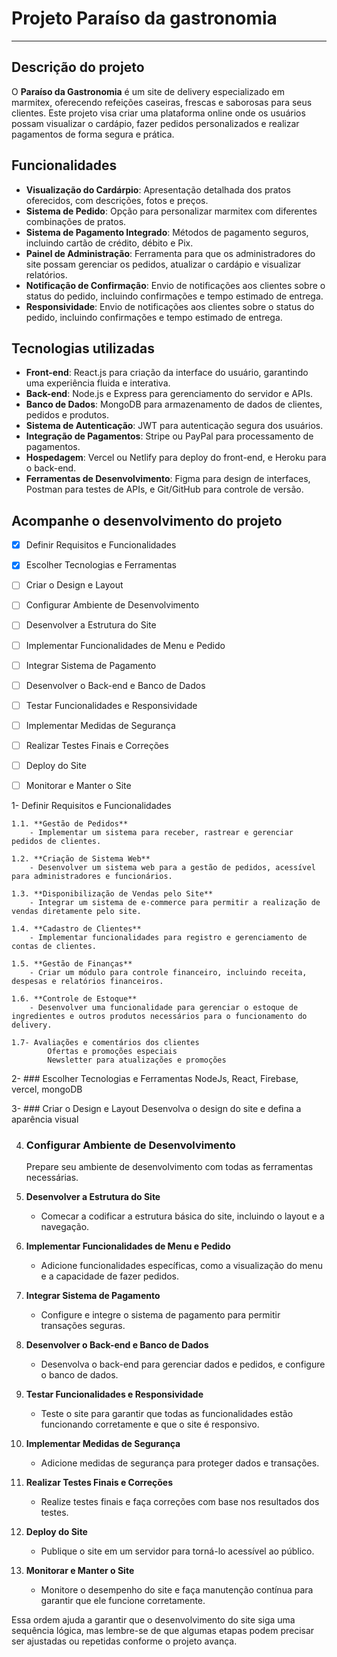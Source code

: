 # Projeto Paraíso da gastronomia
***

## Descrição do projeto
 O **Paraíso da Gastronomia** é um site de delivery especializado em marmitex, oferecendo refeições caseiras, frescas e saborosas para seus clientes. Este projeto visa criar uma plataforma online onde os usuários possam visualizar o cardápio, fazer pedidos personalizados e realizar pagamentos de forma segura e prática.

## Funcionalidades

* **Visualização do Cardárpio**: Apresentação detalhada dos pratos oferecidos, com descrições, fotos e preços.
*  **Sistema de Pedido**: Opção para personalizar marmitex com diferentes combinações de pratos.
*  **Sistema de Pagamento Integrado**: Métodos de pagamento seguros, incluindo cartão de crédito, débito e Pix.
*  **Painel de Administração**: Ferramenta para que os administradores do site possam gerenciar os pedidos, atualizar o cardápio e visualizar relatórios.
*  **Notificação de Confirmação**: Envio de notificações aos clientes sobre o status do pedido, incluindo confirmações e tempo estimado de entrega.
*  **Responsividade**:  Envio de notificações aos clientes sobre o status do pedido, incluindo confirmações e tempo estimado de entrega.

## Tecnologias utilizadas
* **Front-end**: React.js para criação da interface do usuário, garantindo uma experiência fluida e interativa.
* **Back-end**: Node.js e Express para gerenciamento do servidor e APIs.
* **Banco de Dados**: MongoDB para armazenamento de dados de clientes, pedidos e produtos.
* **Sistema de Autenticação**: JWT para autenticação segura dos usuários.
* **Integração de Pagamentos**: Stripe ou PayPal para processamento de pagamentos.
* **Hospedagem**: Vercel ou Netlify para deploy do front-end, e Heroku para o back-end.
* **Ferramentas de Desenvolvimento**: Figma para design de interfaces, Postman para testes de APIs, e Git/GitHub para controle de versão.

 
## Acompanhe o desenvolvimento do projeto

- [x] Definir Requisitos e Funcionalidades
- [x] Escolher Tecnologias e Ferramentas
- [ ] Criar o Design e Layout
- [ ] Configurar Ambiente de Desenvolvimento
- [ ] Desenvolver a Estrutura do Site
- [ ] Implementar Funcionalidades de Menu e Pedido
- [ ] Integrar Sistema de Pagamento
- [ ] Desenvolver o Back-end e Banco de Dados
- [ ] Testar Funcionalidades e Responsividade
- [ ] Implementar Medidas de Segurança
- [ ] Realizar Testes Finais e Correções
- [ ] Deploy do Site
- [ ] Monitorar e Manter o Site


 
1- Definir Requisitos e Funcionalidades
   
    1.1. **Gestão de Pedidos**
        - Implementar um sistema para receber, rastrear e gerenciar pedidos de clientes.

    1.2. **Criação de Sistema Web**
        - Desenvolver um sistema web para a gestão de pedidos, acessível para administradores e funcionários.

    1.3. **Disponibilização de Vendas pelo Site**
        - Integrar um sistema de e-commerce para permitir a realização de vendas diretamente pelo site.

    1.4. **Cadastro de Clientes**
        - Implementar funcionalidades para registro e gerenciamento de contas de clientes.

    1.5. **Gestão de Finanças**
        - Criar um módulo para controle financeiro, incluindo receita, despesas e relatórios financeiros.

    1.6. **Controle de Estoque**
        - Desenvolver uma funcionalidade para gerenciar o estoque de ingredientes e outros produtos necessários para o funcionamento do delivery.

    1.7- Avaliações e comentários dos clientes
            Ofertas e promoções especiais
            Newsletter para atualizações e promoções

2- ### Escolher Tecnologias e Ferramentas
    NodeJs, React, Firebase, vercel, mongoDB

3- ### Criar o Design e Layout
    Desenvolva o design do site e defina a aparência visual

4. ### Configurar Ambiente de Desenvolvimento
    Prepare seu ambiente de desenvolvimento com todas as ferramentas necessárias.

5. **Desenvolver a Estrutura do Site**
   - Comecar a codificar a estrutura básica do site, incluindo o layout e a navegação.

6. **Implementar Funcionalidades de Menu e Pedido**
   - Adicione funcionalidades específicas, como a visualização do menu e a capacidade de fazer pedidos.

7. **Integrar Sistema de Pagamento**
   - Configure e integre o sistema de pagamento para permitir transações seguras.

8. **Desenvolver o Back-end e Banco de Dados**
   - Desenvolva o back-end para gerenciar dados e pedidos, e configure o banco de dados.

9. **Testar Funcionalidades e Responsividade**
   - Teste o site para garantir que todas as funcionalidades estão funcionando corretamente e que o site é responsivo.

10. **Implementar Medidas de Segurança**
    - Adicione medidas de segurança para proteger dados e transações.

11. **Realizar Testes Finais e Correções**
    - Realize testes finais e faça correções com base nos resultados dos testes.

12. **Deploy do Site**
    - Publique o site em um servidor para torná-lo acessível ao público.

13. **Monitorar e Manter o Site**
    - Monitore o desempenho do site e faça manutenção contínua para garantir que ele funcione corretamente.

Essa ordem ajuda a garantir que o desenvolvimento do site siga uma sequência lógica, mas lembre-se de que algumas etapas podem precisar ser ajustadas ou repetidas conforme o projeto avança.




